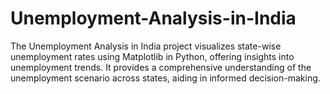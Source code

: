 # Unemployment-Analysis-in-India
 The Unemployment Analysis in India project visualizes state-wise unemployment rates using Matplotlib in Python, offering insights into unemployment trends. It provides a comprehensive understanding of the unemployment scenario across states, aiding in informed decision-making.
